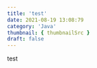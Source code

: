 ```yaml
---
title: 'test'
date: 2021-08-19 13:08:79
category: 'Java'
thumbnail: { thumbnailSrc }
draft: false
---
```


test
